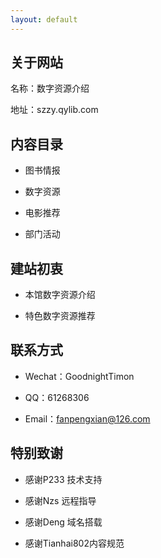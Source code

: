 ```yaml
---
layout: default
---
```

## 关于网站

名称：数字资源介绍

地址：szzy.qylib.com

## 内容目录

- 图书情报

- 数字资源

- 电影推荐

- 部门活动


## 建站初衷

- 本馆数字资源介绍
 
- 特色数字资源推荐

## 联系方式

- Wechat：GoodnightTimon

- QQ：61268306

- Email：fanpengxian@126.com


## 特别致谢

- 感谢P233      技术支持

- 感谢Nzs       远程指导

- 感谢Deng      域名搭载

- 感谢Tianhai802内容规范



